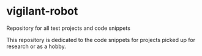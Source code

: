 # vigilant-robot
Repository for all test projects and code snippets

This repository is dedicated to the code snippets for projects picked up for research or as a hobby.
